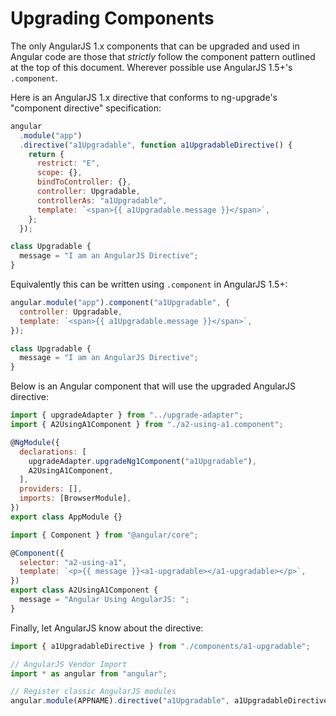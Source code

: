 # Upgrading Components

The only AngularJS 1.x components that can be upgraded and used in Angular code are those that _strictly_ follow the component pattern outlined at the top of this document. Wherever possible use AngularJS 1.5+'s `.component`.

Here is an AngularJS 1.x directive that conforms to ng-upgrade's "component directive" specification:

```javascript
angular
  .module("app")
  .directive("a1Upgradable", function a1UpgradableDirective() {
    return {
      restrict: "E",
      scope: {},
      bindToController: {},
      controller: Upgradable,
      controllerAs: "a1Upgradable",
      template: `<span>{{ a1Upgradable.message }}</span>`,
    };
  });

class Upgradable {
  message = "I am an AngularJS Directive";
}
```

Equivalently this can be written using `.component` in AngularJS 1.5+:

```javascript
angular.module("app").component("a1Upgradable", {
  controller: Upgradable,
  template: `<span>{{ a1Upgradable.message }}</span>`,
});

class Upgradable {
  message = "I am an AngularJS Directive";
}
```

Below is an Angular component that will use the upgraded AngularJS directive:

```javascript
import { upgradeAdapter } from "../upgrade-adapter";
import { A2UsingA1Component } from "./a2-using-a1.component";

@NgModule({
  declarations: [
    upgradeAdapter.upgradeNg1Component("a1Upgradable"),
    A2UsingA1Component,
  ],
  providers: [],
  imports: [BrowserModule],
})
export class AppModule {}
```

```javascript
import { Component } from "@angular/core";

@Component({
  selector: "a2-using-a1",
  template: `<p>{{ message }}<a1-upgradable></a1-upgradable></p>`,
})
export class A2UsingA1Component {
  message = "Angular Using AngularJS: ";
}
```

Finally, let AngularJS know about the directive:

```javascript
import { a1UpgradableDirective } from "./components/a1-upgradable";

// AngularJS Vendor Import
import * as angular from "angular";

// Register classic AngularJS modules
angular.module(APPNAME).directive("a1Upgradable", a1UpgradableDirective);
```

